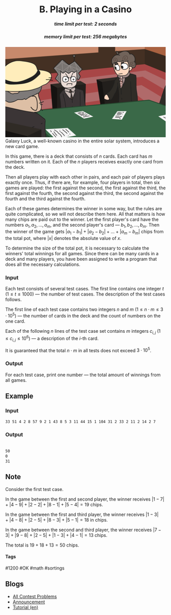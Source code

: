 <h1 style='text-align: center;'> B. Playing in a Casino</h1>

<h5 style='text-align: center;'>time limit per test: 2 seconds</h5>
<h5 style='text-align: center;'>memory limit per test: 256 megabytes</h5>

 ![](images/39aaedd509046ad98511f0817fc7b2e985487828.png) Galaxy Luck, a well-known casino in the entire solar system, introduces a new card game.

In this game, there is a deck that consists of $n$ cards. Each card has $m$ numbers written on it. Each of the $n$ players receives exactly one card from the deck.

Then all players play with each other in pairs, and each pair of players plays exactly once. Thus, if there are, for example, four players in total, then six games are played: the first against the second, the first against the third, the first against the fourth, the second against the third, the second against the fourth and the third against the fourth.

Each of these games determines the winner in some way, but the rules are quite complicated, so we will not describe them here. All that matters is how many chips are paid out to the winner. Let the first player's card have the numbers $a_1, a_2, \dots, a_m$, and the second player's card — $b_1, b_2, \dots, b_m$. Then the winner of the game gets $|a_1 - b_1| + |a_2 - b_2| + \dots + |a_m - b_m|$ chips from the total pot, where $|x|$ denotes the absolute value of $x$.

To determine the size of the total pot, it is necessary to calculate the winners' total winnings for all games. Since there can be many cards in a deck and many players, you have been assigned to write a program that does all the necessary calculations.

### Input

Each test consists of several test cases. The first line contains one integer $t$ ($1 \le t \le 1000$) — the number of test cases. The description of the test cases follows.

The first line of each test case contains two integers $n$ and $m$ ($1 \le n \cdot m \le 3\cdot 10^5$) — the number of cards in the deck and the count of numbers on the one card.

Each of the following $n$ lines of the test case set contains $m$ integers $c_{i,j}$ ($1 \le c_{i,j} \le 10^6$) — a description of the $i$-th card.

It is guaranteed that the total $n \cdot m$ in all tests does not exceed $3 \cdot 10^5$.

### Output

For each test case, print one number — the total amount of winnings from all games.

## Example

### Input


```text
33 51 4 2 8 57 9 2 1 43 8 5 3 11 44 15 1 104 31 2 33 2 11 2 14 2 7
```
### Output

```text

50
0
31

```
## Note

Consider the first test case.

In the game between the first and second player, the winner receives $|1-7| + |4-9| + |2-2| + |8-1| + |5-4| = 19$ chips.

In the game between the first and third player, the winner receives $|1-3| + |4-8| + |2-5| + |8-3| + |5-1| = 18$ in chips.

In the game between the second and third player, the winner receives $|7-3| + |9-8| + |2-5| + |1-3| + |4-1| = 13$ chips.

The total is $19 + 18 + 13 = 50$ chips.



#### Tags 

#1200 #OK #math #sortings 

## Blogs
- [All Contest Problems](../Codeforces_Round_861_(Div._2).md)
- [Announcement](../blogs/Announcement.md)
- [Tutorial (en)](../blogs/Tutorial_(en).md)
